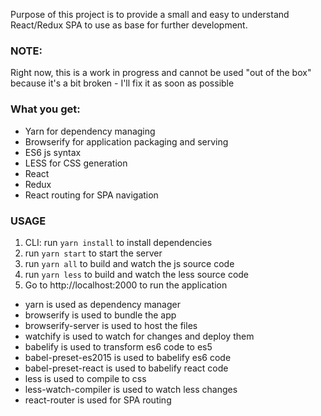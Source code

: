Purpose of this project is to provide a small and easy to understand React/Redux SPA to use as base for further development.

### NOTE:
Right now, this is a work in progress and cannot be used "out of the box" because it's a bit broken - I'll fix it as soon as possible

### What you get:
- Yarn for dependency managing
- Browserify for application packaging and serving
- ES6 js syntax
- LESS for CSS generation
- React
- Redux
- React routing for SPA navigation

### USAGE
1. CLI: run ```yarn install``` to install dependencies
2. run ```yarn start``` to start the server
3. run ```yarn all``` to build and watch the js source code
4. run ```yarn less``` to build and watch the less source code
5. Go to http://localhost:2000 to run the application

- yarn is used as dependency manager
- browserify is used to bundle the app
- browserify-server is used to host the files 
- watchify is used to watch for changes and deploy them
- babelify is used to transform es6 code to es5
- babel-preset-es2015 is used to babelify es6 code
- babel-preset-react is used to babelify react code
- less is used to compile to css
- less-watch-compiler is used to watch less changes
- react-router is used for SPA routing
